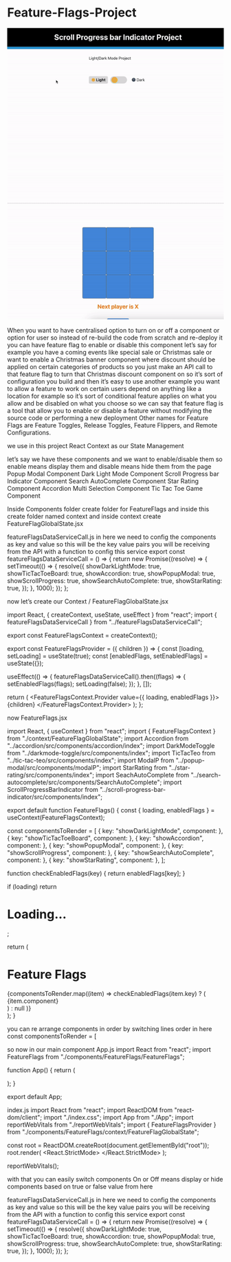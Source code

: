 # Feature-Flags-Project

![Feature-Flags-Project](Feature-Flags.gif)


When you want to have centralised option to turn on or off a component or option for user so instead of re-build the code from scratch and re-deploy it you can have feature flag to enable or disable this component
let’s say for example you have a coming events like special sale or Christmas sale or want to enable a Christmas banner component where discount should be applied on certain categories of products so you just make an API call to that feature flag to turn that Christmas discount component on so it’s sort of configuration you build and then it’s easy to use 
another example you want to allow a feature to work on certain users depend on anything like a location for example so it’s sort of conditional feature applies on what you allow and be disabled on what you choose
 so we can say that feature flag is a tool that allow you to enable or disable a feature without modifying the source code or performing a new deployment
Other names for Feature Flags are Feature Toggles, Release Toggles, Feature Flippers, and Remote Configurations.


we use in this project React Context as our State Management

let’s say we have these components and we want to enable/disable them so enable means display them and disable means hide them from the page
Popup Modal Component 
Dark Light Mode Component
Scroll Progress bar Indicator Component
Search AutoComplete Component
Star Rating Component
Accordion Multi Selection Component
Tic Tac Toe Game Component

Inside Components folder create folder for FeatureFlags and inside this create folder named context and inside context create FeatureFlagGlobalState.jsx 

featureFlagsDataServiceCall.js
in here we need to config the components as key and value
so this will be the key value pairs you will be receiving from the API with a function to config this service
export const featureFlagsDataServiceCall = () => {
    return new Promise((resolve) => {
      setTimeout(() => {
        resolve({
          showDarkLightMode: true,
          showTicTacToeBoard: true,
          showAccordion: true,
          showPopupModal: true,
          showScrollProgress: true,
          showSearchAutoComplete: true,
          showStarRating: true,
        });
      }, 1000);
    });
  };
  
now let’s create our Context / FeatureFlagGlobalState.jsx

import React, { createContext, useState, useEffect } from "react";
import { featureFlagsDataServiceCall } from "../featureFlagsDataServiceCall";

export const FeatureFlagsContext = createContext();

export const FeatureFlagsProvider = ({ children }) => {
  const [loading, setLoading] = useState(true);
  const [enabledFlags, setEnabledFlags] = useState({});

  useEffect(() => {
    featureFlagsDataServiceCall().then((flags) => {
      setEnabledFlags(flags);
      setLoading(false);
    });
  }, []);

  return (
    <FeatureFlagsContext.Provider value={{ loading, enabledFlags }}>
      {children}
    </FeatureFlagsContext.Provider>
  );
};

now FeatureFlags.jsx

import React, { useContext } from "react";
import { FeatureFlagsContext } from "./context/FeatureFlagGlobalState";
import Accordion from "../accordion/src/components/accordion/index";
import DarkModeToggle from "../darkmode-toggle/src/components/index";
import TicTacTeo from "../tic-tac-teo/src/components/index";
import ModalP from "../popup-modal/src/components/modalP";
import StarRating from "../star-rating/src/components/index";
import SeachAutoComplete from "../search-autocomplete/src/components/SearchAutoComplete";
import ScrollProgressBarIndicator from "../scroll-progress-bar-indicator/src/components/index";

export default function FeatureFlags() {
  const { loading, enabledFlags } = useContext(FeatureFlagsContext);

  const componentsToRender = [
    { key: "showDarkLightMode", component: <DarkModeToggle /> },
    { key: "showTicTacToeBoard", component: <TicTacTeo /> },
    { key: "showAccordion", component: <Accordion /> },
    { key: "showPopupModal", component: <ModalP /> },
    { key: "showScrollProgress", component: <ScrollProgressBarIndicator /> },
    { key: "showSearchAutoComplete", component: <SeachAutoComplete /> },
    { key: "showStarRating", component: <StarRating noOfStars={5} /> },
  ];

  function checkEnabledFlags(key) {
    return enabledFlags[key];
  }

  if (loading) return <h1>Loading...</h1>;

  return (

  <div className="centered-container">
    <h1>Feature Flags</h1>
    <div className="components-wrapper">
      {componentsToRender.map((item) =>
        checkEnabledFlags(item.key) ? (
          <div key={item.key} className="component">{item.component}</div>
        ) : null
      )}
    </div>
  </div>
 );
}


you can re arrange components in order by switching lines order in here const componentsToRender = [


so now in our main component App.js
import React from "react";
import FeatureFlags from "./components/FeatureFlags/FeatureFlags";

function App() {
  return (
    <div className="App">
      <FeatureFlags />
    </div>
  );
}

export default App;

index.js
import React from "react";
import ReactDOM from "react-dom/client";
import "./index.css";
import App from "./App";
import reportWebVitals from "./reportWebVitals";
import { FeatureFlagsProvider } from "./components/FeatureFlags/context/FeatureFlagGlobalState";

const root = ReactDOM.createRoot(document.getElementById("root"));
root.render(
  <React.StrictMode>
    <FeatureFlagsProvider>
      <App />
    </FeatureFlagsProvider>
  </React.StrictMode>
);

reportWebVitals();


with that you can easily switch components On or Off means display or hide components based on true or false value from here

featureFlagsDataServiceCall.js
in here we need to config the components as key and value
so this will be the key value pairs you will be receiving from the API with a function to config this service
export const featureFlagsDataServiceCall = () => {
    return new Promise((resolve) => {
      setTimeout(() => {
        resolve({
          showDarkLightMode: true,
          showTicTacToeBoard: true,
          showAccordion: true,
          showPopupModal: true,
          showScrollProgress: true,
          showSearchAutoComplete: true,
          showStarRating: true,
        });
      }, 1000);
    });
  }; 


